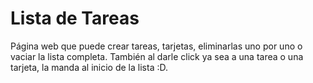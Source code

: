 # Lista de Tareas
Página web que puede crear tareas, tarjetas, eliminarlas uno por uno o vaciar la lista completa.
También al darle click ya sea a una tarea o una tarjeta, la manda al inicio de la lista :D.
